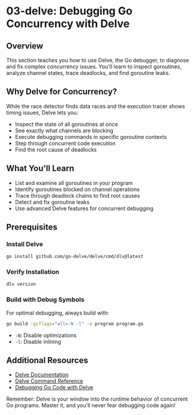 # 03-delve: Debugging Go Concurrency with Delve

## Overview
This section teaches you how to use Delve, the Go debugger, to diagnose and fix complex concurrency issues. You'll learn to inspect goroutines, analyze channel states, trace deadlocks, and find goroutine leaks.

## Why Delve for Concurrency?
While the race detector finds data races and the execution tracer shows timing issues, Delve lets you:
- Inspect the state of all goroutines at once
- See exactly what channels are blocking
- Execute debugging commands in specific goroutine contexts
- Step through concurrent code execution
- Find the root cause of deadlocks

## What You'll Learn
- List and examine all goroutines in your program
- Identify goroutines blocked on channel operations
- Trace through deadlock chains to find root causes
- Detect and fix goroutine leaks
- Use advanced Delve features for concurrent debugging

## Prerequisites

### Install Delve
```bash
go install github.com/go-delve/delve/cmd/dlv@latest
```

### Verify Installation
```bash
dlv version
```

### Build with Debug Symbols
For optimal debugging, always build with:
```bash
go build -gcflags="all=-N -l" -o program program.go
```
- `-N`: Disable optimizations
- `-l`: Disable inlining

## Additional Resources

- [Delve Documentation](https://github.com/go-delve/delve/tree/master/Documentation)
- [Delve Command Reference](https://github.com/go-delve/delve/blob/master/Documentation/cli/README.md)
- [Debugging Go Code with Delve](https://blog.golang.org/debugging-what-you-deploy)

Remember: Delve is your window into the runtime behavior of concurrent Go programs. Master it, and you'll never fear debugging code again!
